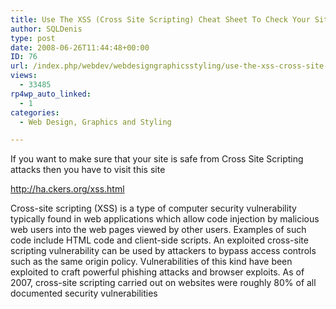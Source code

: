 ```yaml
---
title: Use The XSS (Cross Site Scripting) Cheat Sheet To Check Your Site For Cross Site Scripting Attacks
author: SQLDenis
type: post
date: 2008-06-26T11:44:48+00:00
ID: 76
url: /index.php/webdev/webdesigngraphicsstyling/use-the-xss-cross-site-scripting-cheat-s/
views:
  - 33485
rp4wp_auto_linked:
  - 1
categories:
  - Web Design, Graphics and Styling

---
```

If you want to make sure that your site is safe from Cross Site Scripting attacks then you have to visit this site

http://ha.ckers.org/xss.html

Cross-site scripting (XSS) is a type of computer security vulnerability typically found in web applications which allow code injection by malicious web users into the web pages viewed by other users. Examples of such code include HTML code and client-side scripts. An exploited cross-site scripting vulnerability can be used by attackers to bypass access controls such as the same origin policy. Vulnerabilities of this kind have been exploited to craft powerful phishing attacks and browser exploits. As of 2007, cross-site scripting carried out on websites were roughly 80% of all documented security vulnerabilities
